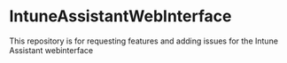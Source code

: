 # IntuneAssistantWebInterface
This repository is for requesting features and adding issues for the Intune Assistant webinterface
